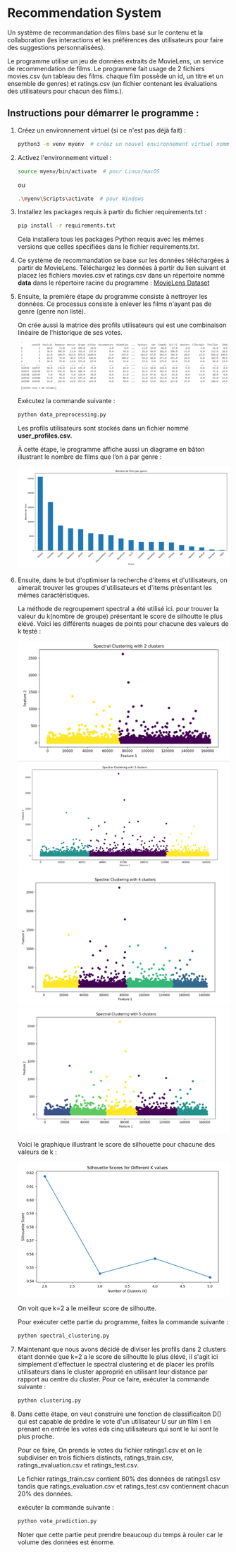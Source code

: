 # Recommendation System

Un système de recommandation des films basé sur le contenu et la collaboration (les interactions et les préférences des utilisateurs pour faire des suggestions personnalisées). 

Le programme utilise un jeu de données extraits de MovieLens, un service de recommendation de films. Le programme fait usage de 2 fichiers movies.csv (un tableau des films. chaque film possède un id, un titre et un ensemble de genres) et ratings.csv (un fichier contenant les évaluations des utilisateurs pour chacun des films.).

## Instructions pour démarrer le programme :

1. Créez un environnement virtuel (si ce n'est pas déjà fait) :
   
    ```bash
    python3 -m venv myenv  # créez un nouvel environnement virtuel nommé 'myenv'
    ```

2. Activez l'environnement virtuel :

    ```bash
    source myenv/bin/activate  # pour Linux/macOS
    ```

    ou

    ```bash
    .\myenv\Scripts\activate  # pour Windows
    ```

3. Installez les packages requis à partir du fichier requirements.txt :

    ```bash
    pip install -r requirements.txt
    ```

    Cela installera tous les packages Python requis avec les mêmes versions que celles spécifiées dans le fichier requirements.txt.

4. Ce système de recommandation se base sur les données téléchargées à partir de MovieLens. Téléchargez les données à partir du lien suivant et placez les fichiers movies.csv et ratings.csv dans un répertoire nommé **data** dans le répertoire racine du programme :
   [MovieLens Dataset](https://grouplens.org/datasets/movielens/25m/)

5. Ensuite, la première étape du programme consiste à nettroyer les données. Ce processus consiste à enlever les films n'ayant pas de genre (genre non listé). 

    On crée aussi la matrice des profils utilisateurs qui est une combinaison linéaire de l'historique de ses votes.

    ![Nombre de films par genre](/photos/user_profils.png)

    Exécutez la commande suivante :

    ```bash
    python data_preprocessing.py
    ```
    Les profils utilisateurs sont stockés dans un fichier nommé **user_profiles.csv.**
    
    À cette étape, le programme affiche aussi un diagrame en bâton illustrant le nombre de films que l’on a par genre :

    ![Nombre de films par genre](/photos/pic1.png)

6. Ensuite, dans le but d'optimiser la recherche d'items et d'utilisateurs, on aimerait trouver les groupes d'utilisateurs et d'items présentant les mêmes caractéristiques. 

    La méthode de regroupement spectral a été utilisé ici. pour trouver la valeur du k(nombre de groupe) présentant le score de silhoutte le plus élévé. Voici les différents nuages de points pour chacune des valeurs de k testé : 

    ![k=2](/photos/spectral_clustering_k2.png)
    ![k=3](/photos/spectral_clustering_k3.png)
    ![k=4](/photos/spectral_clustering_k4.png)
    ![k=5](/photos/spectral_clustering_k5.png)

    Voici le graphique illustrant le score de silhouette pour chacune des valeurs de k :

    ![silhouette score graphique](/photos/silhouette_score_graphique.png)

    On voit que k=2 a le meilleur score de silhoutte. 
    
    Pour exécuter cette partie du programme, faites la commande suivante : 

    ```bash
    python spectral_clustering.py
    ```
7. Maintenant que nous avons décidé de diviser les profils dans 2 clusters étant donnée que k=2 a le score de silhoutte le plus élévé, il s'agit ici simplement d'effectuer le spectral clustering et de placer les profils utilisateurs dans le cluster approprié en utilisant leur distance par rapport au centre du cluster. Pour ce faire, exécuter la commande suivante :
    ```bash
    python clustering.py
    ```
8. Dans cette étape, on veut construire une fonction de classificaiton D() qui est capable de prédire le vote d'un utilisateur U sur un film I en prenant en entrée les votes eds cinq utilisateurs qui sont le lui sont le plus proche. 

    Pour ce faire, On prends le votes du fichier ratings1.csv et on le subdiviser en trois fichiers distincts, ratings_train.csv, ratings_evaluation.csv et ratings_test.csv.
    
    Le fichier ratings_train.csv contient 60% des données de ratings1.csv tandis que ratings_evaluation.csv et ratings_test.csv contiennent chacun 20% des données.

    exécuter la commande suivante :
    ```bash
    python vote_prediction.py
    ```    

    Noter que cette partie peut prendre beaucoup du temps à rouler car le volume des données est énorme.